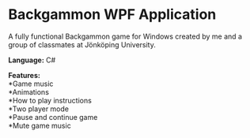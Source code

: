 Backgammon WPF Application
==========
A fully functional Backgammon game for Windows created by me and a group of classmates at Jönköping University.

**Language:** C#<br>

**Features:**<br>
*Game music<br>
*Animations<br>
*How to play instructions<br>
*Two player mode<br>
*Pause and continue game<br>
*Mute game music
